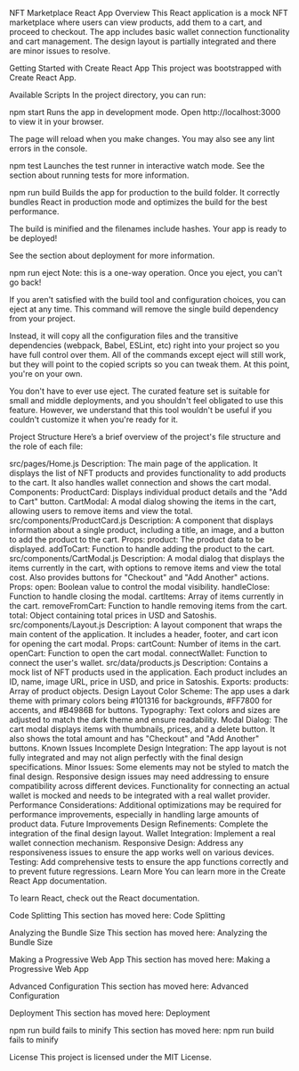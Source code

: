NFT Marketplace React App
Overview
This React application is a mock NFT marketplace where users can view products, add them to a cart, and proceed to checkout. The app includes basic wallet connection functionality and cart management. The design layout is partially integrated and there are minor issues to resolve.

Getting Started with Create React App
This project was bootstrapped with Create React App.

Available Scripts
In the project directory, you can run:

npm start
Runs the app in development mode.
Open http://localhost:3000 to view it in your browser.

The page will reload when you make changes.
You may also see any lint errors in the console.

npm test
Launches the test runner in interactive watch mode.
See the section about running tests for more information.

npm run build
Builds the app for production to the build folder.
It correctly bundles React in production mode and optimizes the build for the best performance.

The build is minified and the filenames include hashes.
Your app is ready to be deployed!

See the section about deployment for more information.

npm run eject
Note: this is a one-way operation. Once you eject, you can't go back!

If you aren't satisfied with the build tool and configuration choices, you can eject at any time. This command will remove the single build dependency from your project.

Instead, it will copy all the configuration files and the transitive dependencies (webpack, Babel, ESLint, etc) right into your project so you have full control over them. All of the commands except eject will still work, but they will point to the copied scripts so you can tweak them. At this point, you're on your own.

You don't have to ever use eject. The curated feature set is suitable for small and middle deployments, and you shouldn't feel obligated to use this feature. However, we understand that this tool wouldn't be useful if you couldn't customize it when you're ready for it.

Project Structure
Here’s a brief overview of the project's file structure and the role of each file:

src/pages/Home.js
Description: The main page of the application. It displays the list of NFT products and provides functionality to add products to the cart. It also handles wallet connection and shows the cart modal.
Components:
ProductCard: Displays individual product details and the "Add to Cart" button.
CartModal: A modal dialog showing the items in the cart, allowing users to remove items and view the total.
src/components/ProductCard.js
Description: A component that displays information about a single product, including a title, an image, and a button to add the product to the cart.
Props:
product: The product data to be displayed.
addToCart: Function to handle adding the product to the cart.
src/components/CartModal.js
Description: A modal dialog that displays the items currently in the cart, with options to remove items and view the total cost. Also provides buttons for "Checkout" and "Add Another" actions.
Props:
open: Boolean value to control the modal visibility.
handleClose: Function to handle closing the modal.
cartItems: Array of items currently in the cart.
removeFromCart: Function to handle removing items from the cart.
total: Object containing total prices in USD and Satoshis.
src/components/Layout.js
Description: A layout component that wraps the main content of the application. It includes a header, footer, and cart icon for opening the cart modal.
Props:
cartCount: Number of items in the cart.
openCart: Function to open the cart modal.
connectWallet: Function to connect the user's wallet.
src/data/products.js
Description: Contains a mock list of NFT products used in the application. Each product includes an ID, name, image URL, price in USD, and price in Satoshis.
Exports:
products: Array of product objects.
Design Layout
Color Scheme: The app uses a dark theme with primary colors being #101316 for backgrounds, #FF7800 for accents, and #B4986B for buttons.
Typography: Text colors and sizes are adjusted to match the dark theme and ensure readability.
Modal Dialog: The cart modal displays items with thumbnails, prices, and a delete button. It also shows the total amount and has "Checkout" and "Add Another" buttons.
Known Issues
Incomplete Design Integration: The app layout is not fully integrated and may not align perfectly with the final design specifications.
Minor Issues:
Some elements may not be styled to match the final design.
Responsive design issues may need addressing to ensure compatibility across different devices.
Functionality for connecting an actual wallet is mocked and needs to be integrated with a real wallet provider.
Performance Considerations: Additional optimizations may be required for performance improvements, especially in handling large amounts of product data.
Future Improvements
Design Refinements: Complete the integration of the final design layout.
Wallet Integration: Implement a real wallet connection mechanism.
Responsive Design: Address any responsiveness issues to ensure the app works well on various devices.
Testing: Add comprehensive tests to ensure the app functions correctly and to prevent future regressions.
Learn More
You can learn more in the Create React App documentation.

To learn React, check out the React documentation.

Code Splitting
This section has moved here: Code Splitting

Analyzing the Bundle Size
This section has moved here: Analyzing the Bundle Size

Making a Progressive Web App
This section has moved here: Making a Progressive Web App

Advanced Configuration
This section has moved here: Advanced Configuration

Deployment
This section has moved here: Deployment

npm run build fails to minify
This section has moved here: npm run build fails to minify

License
This project is licensed under the MIT License.
